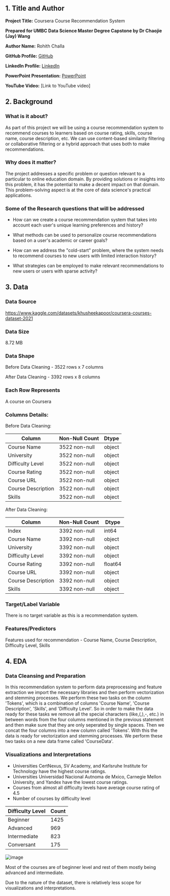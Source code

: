 ## 1. Title and Author

**Project Title:** Coursera Course Recommendation System

**Prepared for UMBC Data Science Master Degree Capstone by Dr Chaojie (Jay) Wang**

**Author Name:** Rohith Challa

**GitHub Profile:** [GitHub](https://github.com/rohithrc6)

**LinkedIn Profile:** [LinkedIn](https://www.linkedin.com/in/rohith-challa-82868a193)

**PowerPoint Presentation:** [PowerPoint](https://umbc-my.sharepoint.com/:p:/g/personal/zi04298_umbc_edu/Ef1P7UHI409KiwKNRikpmu4BV8nrP8RLuXJIaC5ELKSVdw?e=Qltg6v)

**YouTube Video:** [Link to YouTube video]

## 2. Background

### What is it about?
As part of this project we will be using a course recommendation system to recommend courses to learners based on course rating, skills, course name, course description, etc. We can use content-based similarity filtering or collaborative filtering or a hybrid approach that uses both to make recommendations.

### Why does it matter?
The project addresses a specific problem or question relevant to a particular to online education domain. By providing solutions or insights into this problem, it has the potential to make a decent impact on that domain. This problem-solving aspect is at the core of data science's practical applications.

### Some of the Research questions that will be addressed
- How can we create a course recommendation system that takes into account each user's unique learning preferences and history?

- What methods can be used to personalize course recommendations based on a user's academic or career goals?
- How can we address the "cold-start" problem, where the system needs to recommend courses to new users with limited interaction history?
- What strategies can be employed to make relevant recommendations to new users or users with sparse activity?

## 3. Data

### Data Source

https://www.kaggle.com/datasets/khusheekapoor/coursera-courses-dataset-2021

### Data Size
8.72 MB

### Data Shape
Before Data Cleaning - 3522 rows x 7 columns

After Data Cleaning - 3392 rows x 8 columns

### Each Row Represents
A course on Coursera

### Columns Details:

Before Data Cleaning:

| Column             | Non-Null Count | Dtype  |
|--------------------|----------------|-------|
| Course Name        | 3522 non-null  | object|
| University         | 3522 non-null  | object|
| Difficulty Level   | 3522 non-null  | object|
| Course Rating      | 3522 non-null  | object|
| Course URL         | 3522 non-null  | object|
| Course Description | 3522 non-null  | object|
| Skills             | 3522 non-null  | object|

After Data Cleaning:

| Column             | Non-Null Count | Dtype  |
|--------------------|----------------|-------|
| Index              | 3392 non-null  | int64|
| Course Name        | 3392 non-null  | object|
| University         | 3392 non-null  | object|
| Difficulty Level   | 3392 non-null  | object|
| Course Rating      | 3392 non-null  | float64|
| Course URL         | 3392 non-null  | object|
| Course Description | 3392 non-null  | object|
| Skills             | 3392 non-null  | object|
 
### Target/Label Variable
There is no target variable as this is a recommendation system.

### Features/Predictors
Features used for recommendation - Course Name, Course Description, Difficulty Level, Skills

## 4. EDA

### Data Cleansing and Preparation

In this recommendation system to perform data preprocessing and feature extraction we import the necessary libraries and then perform vectorization and stemming processes. We perform these two tasks on the column 'Tokens', which is a combination of columns 'Course Name', 'Course Description', 'Skills', and 'Difficulty Level'. So in order to make the data ready for these tasks we remove all the special characters (like,(,),-, etc.) in between words from the four columns mentioned in the previous statement and then make sure that they are only seperated by single spaces. Then we concat the four columns into a new column called 'Tokens'. With this the data is ready for vectorization and stemming processes. We perform these two tasks on a new data frame called 'CourseData'.

### Visualizations and Interpretations

- Universities CertNexus, SV Academy, and Karlsruhe Institute for Technology have the highest course ratings.
- Universities Universidad Nacional Autnoma de Mxico, Carnegie Mellon University, and Yandex have the lowest course ratings.
- Courses from almost all difficulty levels have average course rating of 4.5
- Number of courses by difficulty level

| Difficulty Level| Count| 
|-----------------|------|
| Beginner        | 1425 | 
| Advanced        | 969  |
| Intermediate    | 823  |
| Conversant      | 175  |

![image](https://github.com/DATA-606-2023-FALL-TUESDAY/Challa_Rohith/assets/97656473/c66da3fb-8e23-440a-a3d9-414c65033f36)

Most of the courses are of beginner level and rest of them mostly being advanced and intermediate.

Due to the nature of the dataset, there is relatively less scope for visualizations and interpretations.
